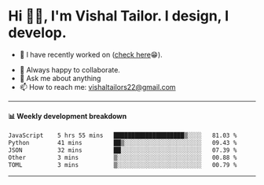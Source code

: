 # Hi 👋🏻, I'm Vishal Tailor. I design, I develop.

- 🔭 I have recently worked on ([check here](https://vishaltailor.com)😁).
<!-- - 🎦 Currently watching: JavaScript: The Hard Parts By Will Sentance. -->
- 👯 Always happy to collaborate.
- 💬 Ask me about anything
- 📫 How to reach me: <a href="mailto:vishaltailors22@gmail.com">vishaltailors22@gmail.com</a>

<hr /> 
<h4>📊 Weekly development breakdown</h4>
<!--START_SECTION:waka-->

```txt
JavaScript    5 hrs 55 mins   ████████████████████▒░░░░   81.03 %
Python        41 mins         ██▒░░░░░░░░░░░░░░░░░░░░░░   09.43 %
JSON          32 mins         ██░░░░░░░░░░░░░░░░░░░░░░░   07.39 %
Other         3 mins          ▒░░░░░░░░░░░░░░░░░░░░░░░░   00.88 %
TOML          3 mins          ▒░░░░░░░░░░░░░░░░░░░░░░░░   00.79 %
```

<!--END_SECTION:waka-->
<hr /> 

<!-- ![](./profile-3d-contrib/profile-green-animate.svg) -->
